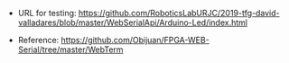 * URL for testing: https://github.com/RoboticsLabURJC/2019-tfg-david-valladares/blob/master/WebSerialApi/Arduino-Led/index.html

* Reference: https://github.com/Obijuan/FPGA-WEB-Serial/tree/master/WebTerm

